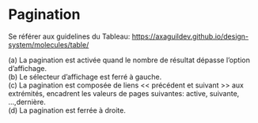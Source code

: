 
# Pagination
Se référer aux guidelines du Tableau:
https://axaguildev.github.io/design-system/molecules/table/<br>

(a) La pagination est activée quand le nombre de résultat dépasse l’option d’affichage.<br>
(b) Le sélecteur d’affichage est ferré à gauche.<br>
(c) La pagination est composée de liens << précédent et suivant >> aux extrémités, encadrent les valeurs de pages suivantes: active, suivante, …,dernière.<br>
(d) La pagination est ferrée à droite.

